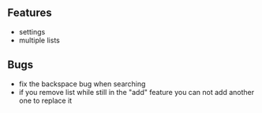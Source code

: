 ## Features
- settings
- multiple lists

## Bugs
- fix the backspace bug when searching
- if you remove list while still in the "add" feature you can not add another one to replace it

